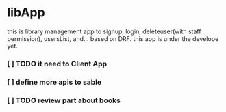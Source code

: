 # libApp
this is library management app to signup, login, deleteuser(with staff permission), usersList, and... based on DRF.
this app is under the develope yet.


### [ ] TODO it need to Client App 
### [ ] define more apis to sable
### [ ] TODO review part about books
